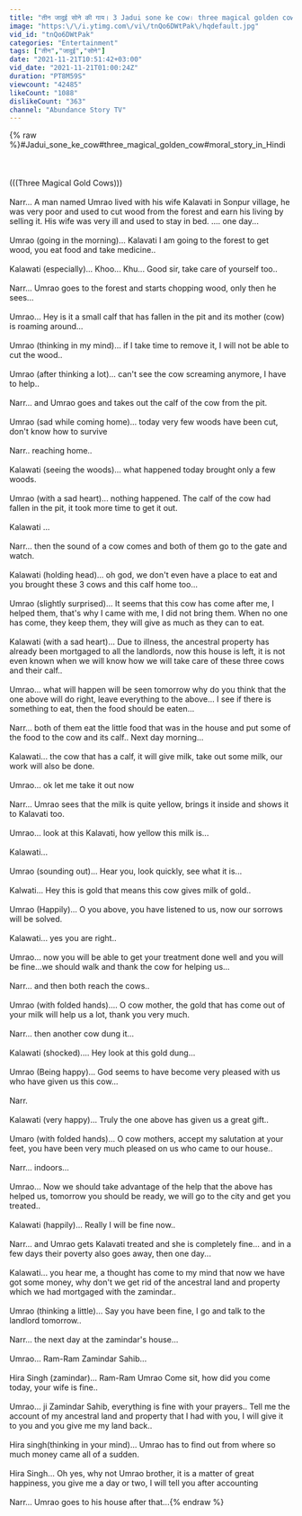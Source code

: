 ```yaml
---
title: "तीन जादुई सोने की गाय। 3 Jadui sone ke cow। three magical golden cow ।moral story in Hindi"
image: "https:\/\/i.ytimg.com\/vi\/tnQo6DWtPak\/hqdefault.jpg"
vid_id: "tnQo6DWtPak"
categories: "Entertainment"
tags: ["तीन","जादुई","सोने"]
date: "2021-11-21T10:51:42+03:00"
vid_date: "2021-11-21T01:00:24Z"
duration: "PT8M59S"
viewcount: "42485"
likeCount: "1088"
dislikeCount: "363"
channel: "Abundance Story TV"
---
```

{% raw %}#Jadui_sone_ke_cow#three_magical_golden_cow#moral_story_in_Hindi<br /><br /><br /><br />(((Three Magical Gold Cows)))<br /><br /> Narr... A man named Umrao lived with his wife Kalavati in Sonpur village, he was very poor and used to cut wood from the forest and earn his living by selling it. His wife was very ill and used to stay in bed.  .... one day...<br /><br /> Umrao (going in the morning)... Kalavati I am going to the forest to get wood, you eat food and take medicine..<br /><br /> Kalawati (especially)... Khoo... Khu... Good sir, take care of yourself too..<br /><br /> Narr... Umrao goes to the forest and starts chopping wood, only then he sees...<br /><br /> Umrao... Hey is it a small calf that has fallen in the pit and its mother (cow) is roaming around...<br /><br /> Umrao (thinking in my mind)... if I take time to remove it, I will not be able to cut the wood..<br /><br /> Umrao (after thinking a lot)... can't see the cow screaming anymore, I have to help..<br /><br /> Narr... and Umrao goes and takes out the calf of the cow from the pit.<br /><br /> Umrao (sad while coming home)... today very few woods have been cut, don't know how to survive<br /><br /> Narr.. reaching home..<br /><br /> Kalawati (seeing the woods)... what happened today brought only a few woods.<br /><br /> Umrao (with a sad heart)... nothing happened. The calf of the cow had fallen in the pit, it took more time to get it out.<br /><br /> Kalawati ...<br /><br /> Narr... then the sound of a cow comes and both of them go to the gate and watch.<br /><br /> Kalawati (holding head)... oh god, we don't even have a place to eat and you brought these 3 cows and this calf home too...<br /><br /> Umrao (slightly surprised)... It seems that this cow has come after me, I helped them, that's why I came with me, I did not bring them.  When no one has come, they keep them, they will give as much as they can to eat.<br /><br /> Kalawati (with a sad heart)... Due to illness, the ancestral property has already been mortgaged to all the landlords, now this house is left, it is not even known when we will know how we will take care of these three cows and their calf..<br /><br /> Umrao... what will happen will be seen tomorrow why do you think that the one above will do right, leave everything to the above... I see if there is something to eat, then the food should be eaten...<br /><br /> Narr... both of them eat the little food that was in the house and put some of the food to the cow and its calf.. Next day morning...<br /><br /> Kalawati... the cow that has a calf, it will give milk, take out some milk, our work will also be done.<br /><br /> Umrao... ok let me take it out now<br /><br /> Narr... Umrao sees that the milk is quite yellow, brings it inside and shows it to Kalavati too.<br /><br /> Umrao... look at this Kalavati, how yellow this milk is...<br /><br /> Kalawati...<br /><br /> Umrao (sounding out)... Hear you, look quickly, see what it is...<br /><br /> Kalwati... Hey this is gold that means this cow gives milk of gold..<br /><br /> Umrao (Happily)... O you above, you have listened to us, now our sorrows will be solved.<br /><br /> Kalawati... yes you are right..<br /><br /> Umrao... now you will be able to get your treatment done well and you will be fine...we should walk and thank the cow for helping us...<br /><br /> Narr... and then both reach the cows..<br /><br /> Umrao (with folded hands).... O cow mother, the gold that has come out of your milk will help us a lot, thank you very much.<br /><br /> Narr... then another cow dung it...<br /><br /> Kalawati (shocked).... Hey look at this gold dung...<br /><br /> Umrao (Being happy)... God seems to have become very pleased with us who have given us this cow...<br /><br /> Narr.<br /><br /> Kalawati (very happy)... Truly the one above has given us a great gift..<br /><br /> Umaro (with folded hands)... O cow mothers, accept my salutation at your feet, you have been very much pleased on us who came to our house..<br /><br /> Narr... indoors...<br /><br /> Umrao... Now we should take advantage of the help that the above has helped us, tomorrow you should be ready, we will go to the city and get you treated..<br /><br /> Kalawati (happily)... Really I will be fine now..<br /><br /> Narr... and Umrao gets Kalavati treated and she is completely fine... and in a few days their poverty also goes away, then one day...<br /><br /> Kalawati... you hear me, a thought has come to my mind that now we have got some money, why don't we get rid of the ancestral land and property which we had mortgaged with the zamindar..<br /><br /> Umrao (thinking a little)... Say you have been fine, I go and talk to the landlord tomorrow..<br /><br /> Narr... the next day at the zamindar's house...<br /><br /> Umrao... Ram-Ram Zamindar Sahib...<br /><br /> Hira Singh (zamindar)... Ram-Ram Umrao Come sit, how did you come today, your wife is fine..<br /><br /> Umrao... ji Zamindar Sahib, everything is fine with your prayers.. Tell me the account of my ancestral land and property that I had with you, I will give it to you and you give me my land back..<br /><br /> Hira singh(thinking in your mind)... Umrao has to find out from where so much money came all of a sudden.<br /><br /> Hira Singh... Oh yes, why not Umrao brother, it is a matter of great happiness, you give me a day or two, I will tell you after accounting<br /><br /> Narr... Umrao goes to his house after that...{% endraw %}
